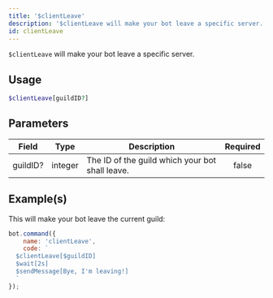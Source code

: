 ```yaml
---
title: '$clientLeave'
description: '$clientLeave will make your bot leave a specific server.'
id: clientLeave
---
```


`$clientLeave` will make your bot leave a specific server.

## Usage

```php
$clientLeave[guildID?]
```

## Parameters

| Field    | Type    | Description                                     | Required |
| -------- | ------- | ----------------------------------------------- |:--------:|
| guildID? | integer | The ID of the guild which your bot shall leave. |  false   |

## Example(s)

This will make your bot leave the current guild:

```javascript
bot.command({
    name: 'clientLeave',
    code: `
  $clientLeave[$guildID]
  $wait[2s]
  $sendMessage[Bye, I'm leaving!]
  `
});
```
